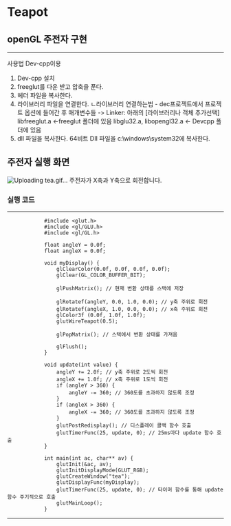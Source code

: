 # Teapot

## openGL 주전자 구현
---------
사용법 Dev-cpp이용
1. Dev-cpp 설치
2. freeglut를 다운 받고 압축을 푼다.
3. 헤더 파일을 복사한다.
4. 라이브러리 파일을 연결한다.
ㄴ라이브러리 연결하는법 - dec프로젝트에서 프로젝트 옵션에 들어간 후 매개변수들 -> Linker: 아래의 [라이브러리나 객체 추가선택]
libfreeglut.a <-freeglut 폴더에 있음 libglu32.a, libopengl32.a <- Devcpp 폴더에 있음
5. dll 파일을 복사한다. 64비트 DII 파일을 c:\windows\system32에 복사한다.

## 주전자 실행 화면
![Uploading tea.gif…]()
주전자가 X축과 Y축으로 회전합니다.

### 실행 코드
------
                #include <glut.h>
                #include <gl/GLU.h>
                #include <gl/GL.h>

                float angleY = 0.0f;
                float angleX = 0.0f;

                void myDisplay() {
                    glClearColor(0.0f, 0.0f, 0.0f, 0.0f);
                    glClear(GL_COLOR_BUFFER_BIT);
                
                    glPushMatrix(); // 현재 변환 상태를 스택에 저장
                
                    glRotatef(angleY, 0.0, 1.0, 0.0); // y축 주위로 회전
                    glRotatef(angleX, 1.0, 0.0, 0.0); // x축 주위로 회전
                    glColor3f (0.0f, 1.0f, 1.0f);
                    glutWireTeapot(0.5);
                
                    glPopMatrix(); // 스택에서 변환 상태를 가져옴
                
                    glFlush();
                }
                
                void update(int value) {
                    angleY += 2.0f; // y축 주위로 2도씩 회전
                    angleX += 1.0f; // x축 주위로 1도씩 회전
                    if (angleY > 360) {
                        angleY -= 360; // 360도를 초과하지 않도록 조정
                    }
                    if (angleX > 360) {
                        angleX -= 360; // 360도를 초과하지 않도록 조정
                    }
                    glutPostRedisplay(); // 디스플레이 콜백 함수 호출
                    glutTimerFunc(25, update, 0); // 25ms마다 update 함수 호출
                }
                
                int main(int ac, char** av) {
                    glutInit(&ac, av);
                    glutInitDisplayMode(GLUT_RGB);
                    glutCreateWindow("tea");
                    glutDisplayFunc(myDisplay);
                    glutTimerFunc(25, update, 0); // 타이머 함수를 통해 update 함수 주기적으로 호출
                    glutMainLoop();
                }

------
